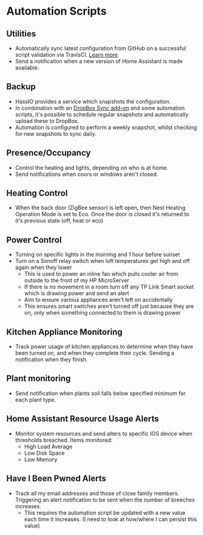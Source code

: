 # Automation Scripts

## Utilities

- Automatically sync latest configuration from GitHub on a successful script validation via TravisCI. [Learn more](build_deploy.md)
- Send a notification when a new version of Home Assistant is made available.

## Backup

- HassIO provides a service which snapshots the configuration. 
- In combination with an [DropBox Sync add-on](https://github.com/danielwelch/hassio-dropbox-sync) and some automation scripts, it's possible to schedule regular snapshots and automatically upload these to DropBox.
- Automation is configured to perform a weekly snapshot, whilst checking for new snapshots to sync daily.

## Presence/Occupancy

- Control the heating and lights, depending on who is at home.
- Send notifications when ooors or windows aren't closed.

## Heating Control

- When the back door (ZigBee sensor) is left open, then Nest Heating Operation Mode is set to Eco. Once the door is closed it's returned to it's previous state (off, heat or eco)

## Power Control

- Turning on specific lights in the morning and 1 hour before sunset
- Turn on a Sonoff relay switch when loft temperatures get high and off again when they lower
  - This is used to power an inline fan which pulls cooler air from outside to the front of my HP MicroServer
  - If there is no movement in a room turn off any TP Link Smart socket which is drawing power and send an alert
  - Aim to ensure various appliances aren't left on accidentally
  - This ensures smart switches aren't turned off just because they are on, only when something connected to them is drawing power

## Kitchen Appliance Monitoring

- Track power usage of kitchen appliances to determine when they have been turned on, and when they complete their cycle. Sending a notification when they finish.

## Plant monitoring

- Send notification when plants soil falls below specified minimum for each plant type.

## Home Assistant Resource Usage Alerts

- Monitor system resources and send alters to specific IOS device when thresholds breached. Items monitored:
  - High Load Average
  - Low Disk Space
  - Low Memory

## Have I Been Pwned Alerts

- Track all my email addresses and those of close family members. Triggering an alert notification to be sent when the number of breeches increases.
  - This requires the automation script be updated with a new value each time it increases. (I need to look at how/where I can persist this value)
